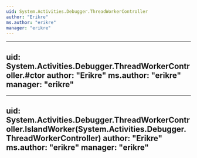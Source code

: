 ```yaml
---
uid: System.Activities.Debugger.ThreadWorkerController
author: "Erikre"
ms.author: "erikre"
manager: "erikre"
---
```


---
uid: System.Activities.Debugger.ThreadWorkerController.#ctor
author: "Erikre"
ms.author: "erikre"
manager: "erikre"
---

---
uid: System.Activities.Debugger.ThreadWorkerController.IslandWorker(System.Activities.Debugger.ThreadWorkerController)
author: "Erikre"
ms.author: "erikre"
manager: "erikre"
---
